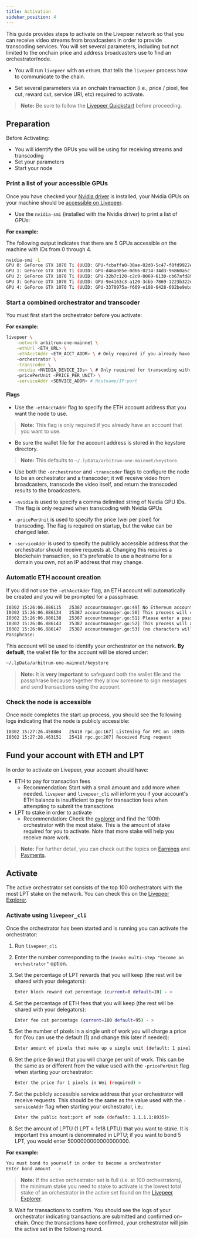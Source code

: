 ```yaml
---
title: Activation
sidebar_position: 4
---
```


This guide provides steps to activate on the Livepeer network so that you can receive video streams from broadcasters in order to provide transcoding services. You will set several parameters, including but not limited to the onchain price and address broadcasters use to find an orchestrator/node.

- You will run `livepeer` with an `ethURL` that tells the `livepeer` process how to communicate to the chain.

- Set several parameters via an onchain transaction (i.e., price / pixel, fee cut, reward cut, service URI, etc) required to activate.

> **Note:** Be sure to follow the [Livepeer Quickstart](/video-miners/getting-started/) before proceeding.

## Preparation 

Before Activating:
- You will identify the GPUs you will be using for receiving streams and transcoding
- Set your parameters
- Start your node

### Print a list of your accessible GPUs

Once you have checked your [Nvidia driver](https://www.nvidia.com/Download/index.aspx) is installed, your Nvidia GPUs on your machine should be [accessible on Livepeer](/video-miners/getting-started/activation#nvidia-gpu-i-ds). 
 
- Use the `nvidia-smi` (installed with the Nvidia driver) to print a list of GPUs:

**For example:**

The following output indicates that there are 5 GPUs accessible on the machine with
IDs from 0 through 4.

``` bash
nvidia-smi -L
GPU 0: GeForce GTX 1070 Ti (UUID: GPU-fcbaffa0-38ae-02d0-5c47-f8fd9922eb75)
GPU 1: GeForce GTX 1070 Ti (UUID: GPU-d46a085e-0d66-0214-34d3-96860a5c778f)
GPU 2: GeForce GTX 1070 Ti (UUID: GPU-32b7c120-c2c9-0069-6130-cb67afd89642)
GPU 3: GeForce GTX 1070 Ti (UUID: GPU-9e4163c3-a120-3cbb-7869-1223b322eab2)
GPU 4: GeForce GTX 1070 Ti (UUID: GPU-3370975a-f669-e108-6428-602be9eba7d4)
```

### Start a combined orchestrator and transcoder

You must first start the orchestrator before you activate:

**For example:**

```bash
livepeer \
    -network arbitrum-one-mainnet \
    -ethUrl <ETH_URL> \
    -ethAcctAddr <ETH_ACCT_ADDR> \ # Only required if you already have an ETH account you want to use
    -orchestrator \
    -transcoder \
    -nvidia <NVIDIA_DEVICE_IDs> \ # Only required for transcoding with Nvidia GPUs
    -pricePerUnit <PRICE_PER_UNIT> \
    -serviceAddr <SERVICE_ADDR> # Hostname/IP:port
```


#### Flags

- Use the `-ethAcctAddr` flag to specify the ETH account address that you want the node to use. 

> **Note:** This flag is only required if you already have an account that you want to use.

- Be sure the wallet file for the account address is  stored in the keystore directory. 

> **Note:** This defaults to  `~/.lpData/arbitrum-one-mainnet/keystore`. 

- Use both the `-orchestrator` and `-transcoder` flags to configure the node to be an orchestrator and a transcoder;  it will receive video from broadcasters, transcode the video itself, and return the transcoded results to the broadcasters.

- `-nvidia` is used to specify a comma delimited string of Nvidia GPU IDs. The flag is only required when transcoding with Nvidia GPUs
- `-pricePerUnit` is used to specify the price (wei per pixel) for transcoding. The flag is required on startup, but the value can be changed later.
- `-serviceAddr` is used to specify the publicly accessible address that the orchestrator should receive requests at. Changing this requires a blockchain transaction, so it's preferable to use a hostname for a domain you own, not an IP address that may change.

### Automatic ETH account creation

If you did not use the `-ethAcctAddr` flag, an ETH account will automatically be created and you will be prompted for a passphrase:

```bash
I0302 15:26:06.886115   25387 accountmanager.go:49] No Ethereum account found. Creating a new account
I0302 15:26:06.886134   25387 accountmanager.go:50] This process will create a new Ethereum account for this Livepeer node
I0302 15:26:06.886138   25387 accountmanager.go:51] Please enter a passphrase to encrypt the Private Keystore file for the Ethereum account.
I0302 15:26:06.886143   25387 accountmanager.go:52] This process will ask for this passphrase every time it is launched
I0302 15:26:06.886147   25387 accountmanager.go:53] (no characters will appear in Terminal when the passphrase is entered)
Passphrase:
```

This account will be used to identify your orchestrator on the network. **By default**, the wallet file for the account will be stored under: 

```bash
~/.lpData/arbitrum-one-mainnet/keystore
```

> **Note:** It is **very important** to safeguard both the wallet file and the passphrase because together they allow someone to sign messages and send transactions using the account.

### Check the node is accessible

Once node completes the start up process, you should see the following logs
indicating that the node is publicly accessible:

```bash
I0302 15:27:26.456804   25418 rpc.go:167] Listening for RPC on :8935
I0302 15:27:28.463151   25418 rpc.go:207] Received Ping request
```

## Fund your account with ETH and LPT

In order to activate on Livepeer, your account should have:

- ETH to pay for transaction fees
  - Recommendation: Start with a small amount and add more when needed.
    `livepeer` and `livepeer_cli` will inform you if your account's ETH balance
    is insufficient to pay for transaction fees when attempting to submit the
    transactions
- LPT to stake in order to activate
  - Recommendation: Check the [explorer](https://explorer.livepeer.org/) and
    find the 100th orchestrator with the most stake. This is the amount of stake
    required for you to activate. Note that more stake will help you receive
    more work.

> **Note:**  For further detail, you can check out the topics on [Earnings](/video-miners/core-concepts/earnings) and [Payments](/video-miners/core-concepts/payments). 

## Activate

The active orchestrator set consists of the top 100 orchestrators with the most LPT stake on the network. You can check this on the [Livepeer Explorer](https://explorer.livepeer.org/). 

### Activate using `livepeer_cli`
Once the orchestrator has been started and is running you can activate the orchestrator:

1. Run `livepeer_cli`

2. Enter the number corresponding to the `Invoke multi-step "become an orchestrator"` option.

3. Set the percentage of LPT rewards that you will keep (the rest will be shared with your delegators):

   ```bash
   Enter block reward cut percentage (current=0 default=10) - >
   ```

4. Set the percentage of ETH fees that you will keep (the rest will be shared with your delegators):

   ```bash
   Enter fee cut percentage (current=100 default=95) - >
   ```

5. Set the number of pixels in a single unit of work you will charge a price for (You can use the default (1) and change this later if needed):

   ```bash
   Enter amount of pixels that make up a single unit (default: 1 pixel) >
   ```

6. Set the price (in `Wei`) that you will charge per unit of work. This can be the same as or different from the value used with the `-pricePerUnit` flag when starting your orchestrator:

   ```bash
   Enter the price for 1 pixels in Wei (required) >
   ```

7. Set the publicly accessible service address that your orchestrator will receive requests. This should be the same as the value used with the `-serviceAddr` flag when starting your orchestrator, i.e.:

   ```bash
   Enter the public host:port of node (default: 1.1.1.1:8935)>
   ```

8. Set the amount of LPTU (1 LPT = 1e18 LPTU) that you want to stake. It is important this amount is denominated in LPTU; if you want to bond 5 LPT, you would enter 5000000000000000000.

**For example:**

   ```bash
   You must bond to yourself in order to become a orchestrator
   Enter bond amount - >
   ```

> **Note:** If the active orchestrator set is full (i.e. at 100 orchestrators), the minimum stake you need to stake to activate is the lowest total stake of an orchestrator in the active set found on the [Livepeer Explorer](https://explorer.livepeer.org/).


9. Wait for transactions to confirm. You should see the logs of your orchestrator indicating transactions are submitted and confirmed on-chain. Once the transactions have confirmed, your orchestrator will join the active set in the following round.


